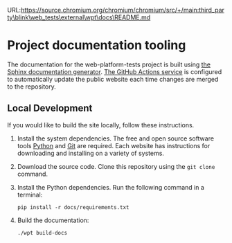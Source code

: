 URL:https://source.chromium.org/chromium/chromium/src/+/main:third_party\blink\web_tests\external\wpt\docs\README.md
# Project documentation tooling

The documentation for the web-platform-tests project is built using [the Sphinx
documentation generator](http://www.sphinx-doc.org). [The GitHub Actions
service](https://github.com/features/actions) is configured to automatically
update the public website each time changes are merged to the repository.

## Local Development

If you would like to build the site locally, follow these instructions.

1. Install the system dependencies. The free and open source software tools
   [Python](https://www.python.org/) and [Git](https://git-scm.com/) are
   required. Each website has instructions for downloading and installing on a
   variety of systems.
2. Download the source code. Clone this repository using the `git clone`
   command.
3. Install the Python dependencies. Run the following command in a terminal:

       pip install -r docs/requirements.txt

4. Build the documentation:

       ./wpt build-docs
